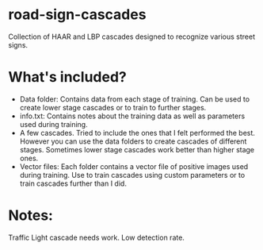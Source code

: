 # road-sign-cascades
Collection of HAAR and LBP cascades designed to recognize various street signs.

# What's included?
- Data folder: Contains data from each stage of training. Can be used to create lower stage cascades or to train to further stages.
- info.txt: Contains notes about the training data as well as parameters used during training.
- A few cascades. Tried to include the ones that I felt performed the best. However you can use the data folders to create cascades of different stages. Sometimes lower stage cascades work better than higher stage ones.
- Vector files: Each folder contains a vector file of positive images used during training. Use to train cascades using custom parameters or to train cascades further than I did.

# Notes:
Traffic Light cascade needs work. Low detection rate.
